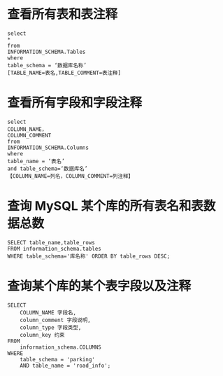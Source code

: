 # 查看所有表和表注释
    select
    *
    from
    INFORMATION_SCHEMA.Tables
    where
    table_schema = ‘数据库名称’
    [TABLE_NAME=表名,TABLE_COMMENT=表注释]

# 查看所有字段和字段注释
    select
    COLUMN_NAME，
    COLUMN_COMMENT
    from
    INFORMATION_SCHEMA.Columns
    where
    table_name = ‘表名’
    and table_schema=‘数据库名’
    【COLUMN_NAME=列名，COLUMN_COMMENT=列注释】
    
# 查询 MySQL 某个库的所有表名和表数据总数

    SELECT table_name,table_rows 
    FROM information_schema.tables  
    WHERE table_schema='库名称' ORDER BY table_rows DESC; 
    
# 查询某个库的某个表字段以及注释

    SELECT
        COLUMN_NAME 字段名,
        column_comment 字段说明,
        column_type 字段类型,
        column_key 约束 
    FROM
        information_schema.COLUMNS 
    WHERE
        table_schema = 'parking' 
        AND table_name = 'road_info';
